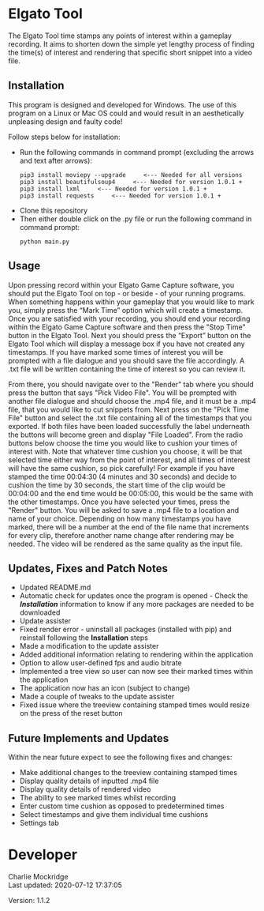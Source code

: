 # Elgato Tool
The Elgato Tool time stamps any points of interest within a gameplay recording. It aims to shorten down the simple yet lengthy process of finding the time(s) of interest and rendering that specific short snippet into a video file.


## Installation
This program is designed and developed for Windows. The use of this program on a Linux or Mac OS could and would result in an aesthetically unpleasing design and faulty code!

Follow steps below for installation:
* Run the following commands in command prompt (excluding the arrows and text after arrows):
    ```console
    pip3 install moviepy --upgrade     <--- Needed for all versions
    pip3 install beautifulsoup4     <--- Needed for version 1.0.1 +
    pip3 install lxml     <--- Needed for version 1.0.1 +
    pip3 install requests     <--- Needed for version 1.0.1 +
    ```
* Clone this repository
* Then either double click on the .py file or run the following command in command prompt:
    ```console
    python main.py
    ```


## Usage
Upon pressing record within your Elgato Game Capture software, you should put the Elgato Tool on top - or beside - of your running programs. When something happens within your gameplay that you would like to mark you, simply press the “Mark Time” option which will create a timestamp. Once you are satisfied with your recording, you should end your recording within the Elgato Game Capture software and then press the "Stop Time" button in the Elgato Tool. Next you should press the “Export” button on the Elgato Tool which will display a message box if you have not created any timestamps. If you have marked some times of interest you will be prompted with a file dialogue and you should save the file accordingly. A .txt file will be written containing the time of interest so you can review it.

From there, you should navigate over to the "Render" tab where you should press the button that says "Pick Video File". You will be prompted with another file dialogue and should choose the .mp4 file, and it must be a .mp4 file, that you would like to cut snippets from. Next press on the "Pick Time File" button and select the .txt file containing all of the timestamps that you exported. If both files have been loaded successfully the label underneath the buttons will become green and display "File Loaded". From the radio buttons below choose the time you would like to cushion your times of interest with. Note that whatever time cushion you choose, it will be that selected time either way from the point of interest, and all times of interest will have the same cushion, so pick carefully! For example if you have stamped the time 00:04:30 (4 minutes and 30 seconds) and decide to cushion the time by 30 seconds, the start time of the clip would be 00:04:00 and the end time would be 00:05:00, this would be the same with the other timestamps. Once you have selected your times, press the "Render" button. You will be asked to save a .mp4 file to a location and name of your choice. Depending on how many timestamps you have marked, there will be a number at the end of the file name that increments for every clip, therefore another name change after rendering may be needed. The video will be rendered as the same quality as the input file.


## Updates, Fixes and Patch Notes
* Updated README.md
* Automatic check for updates once the program is opened - Check the ***Installation*** information to know if any more packages are needed to be downloaded
* Update assister
* Fixed render error - uninstall all packages (installed with pip) and reinstall following the **Installation** steps
* Made a modification to the update assister
* Added additional information relating to rendering within the application
* Option to allow user-defined fps and audio bitrate
* Implemented a tree view so user can now see their marked times within the application
* The application now has an icon (subject to change)
* Made a couple of tweaks to the update assister
* Fixed issue where the treeview containing stamped times would resize on the press of the reset button


## Future Implements and Updates
Within the near future expect to see the following fixes and changes:

* Make additional changes to the treeview containing stamped times
* Display quality details of inputted .mp4 file
* Display quality details of rendered video
* The ability to see marked times whilst recording
* Enter custom time cushion as opposed to predetermined times
* Select timestamps and give them individual time cushions
* Settings tab


# Developer
Charlie Mockridge<br>
Last updated: 2020-07-12 17:37:05
<p>Version: 1.1.2</p>
